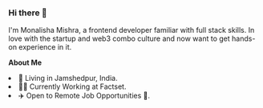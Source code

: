 ### Hi there 👋 
I'm Monalisha Mishra, a frontend developer familiar with full stack skills. In love with the startup and web3 combo culture and now want to get hands-on experience in it.

**About Me**

  <li>
  🗼 Living in Jamshedpur, India.
   </li>
     <li>
  👨‍💻 Currently Working at Factset.<br/>
   </li>
     <li>
  ✈️ Open to Remote Job Opportunities 🍻.<br/>
   </li>
 


<!--
**mishramonalisha76/mishramonalisha76** is a ✨ _special_ ✨ repository because its `README.md` (this file) appears on your GitHub profile.

Here are some ideas to get you started:

- 🔭 I’m currently working on ...
- 🌱 I’m currently learning ...
- 👯 I’m looking to collaborate on ...
- 🤔 I’m looking for help with ...
- 💬 Ask me about ...
- 📫 How to reach me: ...
- 😄 Pronouns: ...
- ⚡ Fun fact: ...
-->
